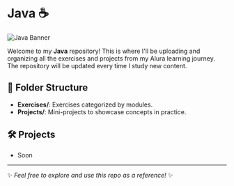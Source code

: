 # Java ☕️

![Java Banner](https://terralogic.com/wp-content/uploads/2021/06/jvm.png)

Welcome to my **Java** repository! This is where I'll be uploading and organizing all the exercises and projects from my Alura learning journey. The repository will be updated every time I study new content.


## 📂 Folder Structure
- **Exercises/**: Exercises categorized by modules.
- **Projects/**: Mini-projects to showcase concepts in practice.

  
## 🛠️ Projects
- Soon

---

✨ _Feel free to explore and use this repo as a reference!_ ✨


